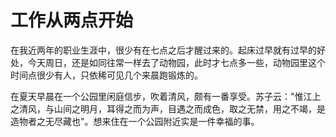 # 工作从两点开始

在我近两年的职业生涯中，很少有在七点之后才醒过来的。起床过早就有过早的好处，今天周日，还是如同往常一样去了动物园，此时才七点多一些，动物园里这个时间点很少有人，只依稀可见几个来晨跑锻炼的。

在夏天早晨在一个公园里闲庭信步，吹着清风，颇有一番享受。苏子云："惟江上之清风，与山间之明月，耳得之而为声，目遇之而成色，取之无禁，用之不竭，是造物者之无尽藏也"。想来住在一个公园附近实是一件幸福的事。

